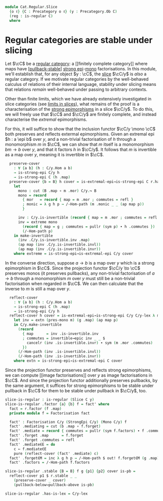 <!--
```agda
open import Cat.Morphism.Factorisation
open import Cat.Diagram.Limit.Finite
open import Cat.Morphism.Orthogonal
open import Cat.Morphism.StrongEpi
open import Cat.Diagram.Pullback
open import Cat.Instances.Slice
open import Cat.Prelude
open import Cat.Regular

import Cat.Reasoning as Cr
```
-->

```agda
module Cat.Regular.Slice
  {o ℓ} {C : Precategory o ℓ} (y : Precategory.Ob C)
  (reg : is-regular C)
  where
```

# Regular categories are stable under slicing

Let $\cC$ be a [regular category]: a [[finitely complete category]]
where maps have [[pullback-stable]] [strong epi]-[mono] factorisations.
In this module, we'll establish that, for any object $y : \cC$, the
[slice] $\cC/y$ is _also_ a regular category. If we motivate regular
categories by the well-behaved calculus of relations of their internal
language, stability under slicing means that relations _remain_
well-behaved under passing to arbitrary contexts.

[regular category]: Cat.Regular.html
[pullback-stable]: Cat.Diagram.Pullback.html#stability
[strong epi]: Cat.Morphism.StrongEpi.html
[mono]: Cat.Morphism.html#monos
[slice]: Cat.Instances.Slice.html

<!--
```agda
private
  module r = is-regular reg
  C/y = Slice C y
  module C/y = Cr C/y
open Cr C
open Factorisation
open is-regular
open Functor
open /-Obj
open /-Hom

private
  C/y-lex : Finitely-complete C/y
  C/y-lex = with-pullbacks C/y Slice-terminal-object pb where
    pb : ∀ {A B X} (f : C/y.Hom A X) (g : C/y.Hom B X) → Pullback C/y f g
    pb {A = A} f g = below where
      above = r.lex.pullbacks (f .map) (g .map)

      below : Pullback C/y f g
      below .Pullback.apex = cut (A .map ∘ above .Pullback.p₁)
      below .Pullback.p₁ .map      = above .Pullback.p₁
      below .Pullback.p₁ .commutes = refl
      below .Pullback.p₂ .map      = above .Pullback.p₂
      below .Pullback.p₂ .commutes =
        pushl (sym (g .commutes)) ∙ ap₂ _∘_ refl (sym (above .Pullback.square)) ∙ pulll (f .commutes)
      below .Pullback.has-is-pb = pullback-above→pullback-below (above .Pullback.has-is-pb)

  pres-mono
    : ∀ {a b} (h : a C/y.↪ b)
    → a .domain ↪ b .domain
  pres-mono h .mor = h .mor .map
  pres-mono {a = A} h .monic a b p = ap map $ h .C/y.monic
    {c = cut (A .map ∘ a)}
    (record { commutes = refl })
    (record { commutes = pushl (sym (h .mor .commutes)) ·· ap₂ _∘_ refl (sym p) ·· pulll (h .mor .commutes) })
    (/-Hom-path p)
```
-->

Other than finite limits, which we have already extensively investigated
in slice categories (see [limits in slices][slilim]), what remains of
the proof is a characterisation of the [strong epimorphisms] in a slice
$\cC/y$. To do this, we will freely use that $\cC$ and $\cC/y$ are
finitely complete, and instead characterise the _extremal_ epimorphisms.

[slilim]: Cat.Instances.Slice.Limit.html
[strong epimorphisms]: Cat.Morphism.StrongEpi.html

For this, it will suffice to show that the inclusion functor $\cC/y
\mono \cC$ both preserves and reflects extermal epimorphisms. Given an
extremal epi $h : a \epi b$ over $y$, and a non-trivial factorisation of
$h$ through a monomorphism $m$ in $\cC$, we can show that $m$ itself is
a monomorphism $bm \to b$ over $y$, and that it factors $h$ in $\cC/y$.
It follows that $m$ is invertible as a map over $y$, meaning it is
invertible in $\cC$.

```agda
  preserve-cover
    : ∀ {a b} (h : C/y.Hom a b)
    → is-strong-epi C/y h
    → is-strong-epi C (h .map)
  preserve-cover {b = B} h cover = is-extremal-epi→is-strong-epi C r.has-is-lex λ m g p →
    let
      mono : cut (B .map ∘ m .mor) C/y.↪ B
      mono = record
        { mor   = record { map = m .mor ; commutes = refl }
        ; monic = λ g h p → /-Hom-path (m .monic _ _ (ap map p))
        }

      inv : C/y.is-invertible (record { map = m .mor ; commutes = refl })
      inv = extreme mono
        (record { map = g ; commutes = pullr (sym p) ∙ h .commutes })
        (/-Hom-path p)
    in make-invertible
      (inv .C/y.is-invertible.inv .map)
      (ap map (inv .C/y.is-invertible.invl))
      (ap map (inv .C/y.is-invertible.invr))
    where extreme = is-strong-epi→is-extremal-epi C/y cover
```

In the converse direction, suppose $a \to b$ is a map over $y$ which is
a strong epimorphism in $\cC$. Since the projection functor $\cC/y \to
\cC$ preserves monos (it preserves pullbacks), any non-trivial
factorisation of $a \to b$ through a monomorphism $m$ over $y$ must
still be a non-trivial factorisation when regarded in $\cC$. We can then
calculate that the inverse to $m$ is still a map over $y$.

```agda
  reflect-cover
    : ∀ {a b} (h : C/y.Hom a b)
    → is-strong-epi C (h .map)
    → is-strong-epi C/y h
  reflect-cover h cover = is-extremal-epi→is-strong-epi C/y C/y-lex λ m g p →
    let inv = extn (pres-mono m) (g .map) (ap map p)
    in C/y.make-invertible
      (record
        { map      = inv .is-invertible.inv
        ; commutes = invertible→epic inv _ _ $
          cancelr (inv .is-invertible.invr) ∙ sym (m .mor .commutes)
        })
      (/-Hom-path (inv .is-invertible.invl))
      (/-Hom-path (inv .is-invertible.invr))
    where extn = is-strong-epi→is-extremal-epi C cover
```

Since the projection functor preserves and reflects strong epimorphisms,
we can compute [[image factorisations]] over $y$ as image factorisations in
$\cC$. And since the projection functor additionally preserves
pullbacks, by the same argument, it suffices for strong epimorphisms to
be stable under pullback in $\cC$ for them to be stable under pullback
in $\cC/y$, too.

```agda
slice-is-regular : is-regular (Slice C y)
slice-is-regular .factor {a} {b} f = fact' where
  fact = r.factor (f .map)
  private module f = Factorisation fact

  fact' : Factorisation C/y (StrongEpi C/y) (Mono C/y) f
  fact' .mediating = cut (b .map ∘ f.forget)
  fact' .mediate = record { commutes = pullr (sym f.factors) ∙ f .commutes }
  fact' .forget .map      = f.forget
  fact' .forget .commutes = refl
  fact' .mediate∈E = do
    c ← f.mediate∈E
    pure (reflect-cover (fact' .mediate) c)
  fact' .forget∈M = inc λ g h p → /-Hom-path $ out! f.forget∈M (g .map) (h .map) (ap map p)
  fact' .factors = /-Hom-path f.factors

slice-is-regular .stable {B = B} f g {p1} {p2} cover is-pb =
  reflect-cover p1 $ r.stable _ _
    (preserve-cover _ cover)
    (pullback-below→pullback-above is-pb)

slice-is-regular .has-is-lex = C/y-lex
```
